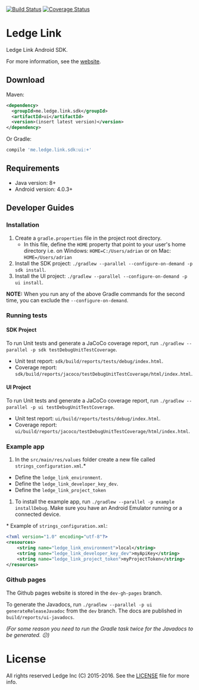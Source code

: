 [![Build Status](https://travis-ci.com/itabulous/ledgelinksdk_android.svg?token=qo11VUxzPNUqYf96JsWf)](https://travis-ci.com/itabulous/ledgelinksdk_android)
[![Coverage Status](https://coveralls.io/repos/github/itabulous/ledgelinksdk_android/badge.svg?branch=master&t=CnCHgb)](https://coveralls.io/github/itabulous/ledgelinksdk_android?branch=master)

# Ledge Link
Ledge Link Android SDK.

For more information, see the [website](https://itabulous.github.io/ledgelinksdk_android/).

## Download

Maven:

```xml
<dependency>
  <groupId>me.ledge.link.sdk</groupId>
  <artifactId>ui</artifactId>
  <version>(insert latest version)</version>
</dependency>
```

Or Gradle:

```groovy
compile 'me.ledge.link.sdk:ui:+'
```

## Requirements

* Java version: 8+
* Android version: 4.0.3+

## Developer Guides

### Installation

1. Create a `gradle.properties` file in the project root directory.
   * In this file, define the `HOME` property that point to your user's home directory i.e. on Windows: `HOME=C:/Users/adrian` or on Mac: `HOME=/Users/adrian`
1. Install the SDK project: `./gradlew --parallel --configure-on-demand -p sdk install`.
1. Install the UI project: `./gradlew --parallel --configure-on-demand -p ui install`.

**NOTE:** When you run any of the above Gradle commands for the second time, you can exclude the `--configure-on-demand`.

### Running tests

#### SDK Project

To run Unit tests and generate a JaCoCo coverage report, run `./gradlew --parallel -p sdk testDebugUnitTestCoverage`.

* Unit test report: `sdk/build/reports/tests/debug/index.html`.
* Coverage report: `sdk/build/reports/jacoco/testDebugUnitTestCoverage/html/index.html`.

#### UI Project

To run Unit tests and generate a JaCoCo coverage report, run `./gradlew --parallel -p ui testDebugUnitTestCoverage`.

* Unit test report: `ui/build/reports/tests/debug/index.html`.
* Coverage report: `ui/build/reports/jacoco/testDebugUnitTestCoverage/html/index.html`.

### Example app

1. In the `src/main/res/values` folder create a new file called `strings_configuration.xml`.\*
  * Define the `ledge_link_environment`.
  * Define the `ledge_link_developer_key_dev`.
  * Define the `ledge_link_project_token`
1. To install the example app, run `./gradlew --parallel -p example installDebug`. Make sure you have an Android Emulator running or a connected device.

\* Example of `strings_configuration.xml`:
```xml
<?xml version="1.0" encoding="utf-8"?>
<resources>
    <string name="ledge_link_environment">local</string>
    <string name="ledge_link_developer_key_dev">myApiKey</string>
    <string name="ledge_link_project_token">myProjectToken</string>
</resources>
```

### Github pages

The Github pages website is stored in the `dev-gh-pages` branch.

To generate the Javadocs, run `./gradlew --parallel -p ui generateReleaseJavadoc` from the `dev` branch. The docs are published in `build/reports/ui-javadocs`.

*(For some reason you need to run the Gradle task twice for the Javadocs to be generated. :confused:)*

# License

All rights reserved Ledge Inc (C) 2015-2016. See the [LICENSE](LICENSE.md) file for more info.
